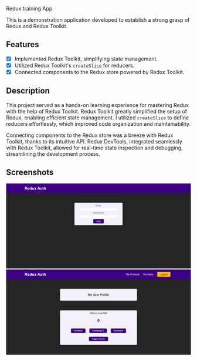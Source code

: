 Redux training App

This is a demonstration application developed to establish a strong grasp of Redux and Redux Toolkit.

## Features

- [x] Implemented Redux Toolkit, simplifying state management.
- [x] Utilized Redux Toolkit's `createSlice` for reducers.
- [x] Connected components to the Redux store powered by Redux Toolkit.

## Description

This project served as a hands-on learning experience for mastering Redux with the help of Redux Toolkit. Redux Toolkit greatly simplified the setup of Redux, enabling efficient state management. I utilized `createSlice` to define reducers effortlessly, which improved code organization and maintainability.

Connecting components to the Redux store was a breeze with Redux Toolkit, thanks to its intuitive API. Redux DevTools, integrated seamlessly with Redux Toolkit, allowed for real-time state inspection and debugging, streamlining the development process.


## Screenshots

![img1](img/one.png)
![img2](img/two.png)

